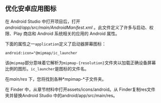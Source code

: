 ## 优化安卓应用图标
在 Android Studio 中打开项目后，打开 *android/app/src/main/AndroidManifest.xml* 。此文件定义了许多与启动、权限、Play 商店和 Android 系统相关的应用的 Android 属性。

下面的属性之一`application`定义了启动器屏幕图标：

`android:icon="@mipmap/ic_launcher`

该`@mipmap`部分意味着它解析为`mipmap-{resolution}`文件夹以加载正确设备屏幕比例的图形。`ic_launcher`是图标的文件名。

在*main/res* 下，您将找到各种*mpimap-*子文件夹。

在 Finder 中，从章节材料中打开assets/icons/android。从 Finder复制res文件夹并替换Android Studio 中的android/app/src/main/res。
